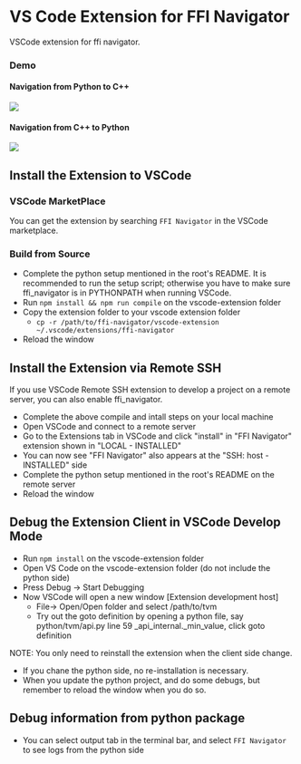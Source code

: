# VS Code Extension for FFI Navigator

VSCode extension for ffi navigator.

### Demo

#### Navigation from Python to C++
![](https://github.com/tvmai/web-data/blob/master/images/ffi-navigator/vscode_py2c.gif)

#### Navigation from C++ to Python
![](https://github.com/tvmai/web-data/blob/master/images/ffi-navigator/vscode_c2py.gif)

## Install the Extension to VSCode

### VSCode MarketPlace

You can get the extension by searching `FFI Navigator` in the VSCode marketplace.

### Build from Source

- Complete the python setup mentioned in the root's README. It is recommended to run the setup script; otherwise you have to make sure ffi_navigator is in PYTHONPATH when running VSCode.
- Run ```npm install && npm run compile```  on the vscode-extension folder
- Copy the extension folder to your vscode extension folder
  - ```cp -r /path/to/ffi-navigator/vscode-extension  ~/.vscode/extensions/ffi-navigator```
- Reload the window

## Install the Extension via Remote SSH

If you use VSCode Remote SSH extension to develop a project on a remote server, you can also enable ffi_navigator.

- Complete the above compile and intall steps on your local machine
- Open VSCode and connect to a remote server
- Go to the Extensions tab in VSCode and click "install" in "FFI Navigator" extension shown in "LOCAL - INSTALLED"
- You can now see "FFI Navigator" also appears at the "SSH: host - INSTALLED" side
- Complete the python setup mentioned in the root's README on the remote server
- Reload the window

## Debug the Extension Client in VSCode Develop Mode

- Run ```npm install``` on the vscode-extension folder
- Open VS Code on the vscode-extension folder (do not include the python side)
- Press Debug -> Start Debugging
- Now VSCode will open a new window [Extension development host]
  - File-> Open/Open folder and select /path/to/tvm
  - Try out the goto definition by opening a python file, say python/tvm/api.py line 59 _api_internal._min_value, click goto definition

NOTE: You only need to reinstall the extension when the client side change.
- If you chane the python side, no re-installation is necessary.
- When you update the python project, and do some debugs, but remember to reload the window when you do so.

## Debug information from python package

- You can select output tab in the terminal bar, and select `FFI Navigator` to see logs from the python side
